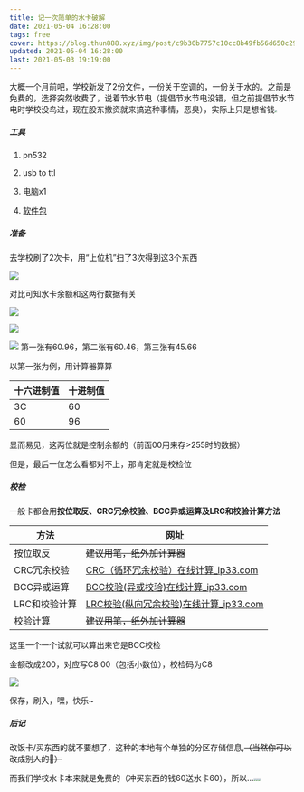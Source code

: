 ```yaml
---
title: 记一次简单的水卡破解
date: 2021-05-04 16:28:00
tags: free
cover: https://blog.thun888.xyz/img/post/c9b30b7757c10cc8b49fb56d650c292c.webp
updated: 2021-05-04 16:28:00
last: 2021-05-03 19:19:00
---
```


大概一个月前吧，学校新发了2份文件，一份关于空调的，一份关于水的。之前是免费的，选择突然收费了，说着节水节电（提倡节水节电没错，但之前提倡节水节电时学校没鸟过，现在股东撤资就来搞这种事情，恶臭），实际上只是想省钱<img src="https://raw.thun888.xyz/thun888/jian/master/coolapk_emotion_81_naikezui.png" style="zoom:25%;" />

##### 工具

1. pn532

2. usb to ttl

3. 电脑x1

4. [软件包](https://share.thun888.xyz/%E8%BD%AF%E4%BB%B6/pn532.zip)

##### 准备

去学校刷了2次卡，用“上位机”扫了3次得到这3个东西

![](https://raw.thun888.xyz/thun888/tuku/master/img/20210504170454.png)

对比可知水卡余额和这两行数据有关

![](https://raw.thun888.xyz/thun888/tuku/master/img/20210504170904.png)

![](https://raw.thun888.xyz/thun888/tuku/master/img/20210504170927.png)

![](https://raw.thun888.xyz/thun888/tuku/master/img/20210504171001.png)
第一张有60.96，第二张有60.46，第三张有45.66

以第一张为例，用计算器算算

|十六进制值|十进制值|
|-|-|
|3C|60|
|60|96|

显而易见，这两位就是控制余额的（前面00用来存>255时的数据）

但是，最后一位怎么看都对不上，那肯定就是校检位

##### 校检

一般卡都会用**按位取反、CRC冗余校验、BCC异或运算及LRC和校验计算方法**

|方法|网址|
|-|-|
|按位取反|~~建议用笔，纸外加计算器~~|
|CRC冗余校验|[CRC（循环冗余校验）在线计算\_ip33.com](http://www.ip33.com/crc.html)|
|BCC异或运算|[BCC校验(异或校验)在线计算\_ip33.com](http://www.ip33.com/bcc.html)|
|LRC和校验计算|[LRC校验(纵向冗余校验)在线计算\_ip33.com](http://www.ip33.com/lrc.html)|
|校验计算|~~建议用笔，纸外加计算器~~|

这里一个一个试就可以算出来它是BCC校检

金额改成200，对应写C8 00（包括小数位），校检码为C8

![](https://raw.thun888.xyz/thun888/tuku/master/img/20210504175001.png)

保存，刷入，嘿，快乐\~

##### 后记

改饭卡/买东西的就不要想了，这种的本地有个单独的分区存储信息,~~（当然你可以改成别人的👀）~~

而我们学校水卡本来就是免费的（冲买东西的钱60送水卡60），所以...<img src="https://raw.thun888.xyz/thun888/jian/master/coolapk_emotion_65_coshuaji.png" style="zoom:25%;" /><img src="https://raw.thun888.xyz/thun888/jian/master/coolapk_emotion_65_coshuaji.png" style="zoom:25%;" /><img src="https://raw.thun888.xyz/thun888/jian/master/coolapk_emotion_65_coshuaji.png" style="zoom:25%;" />